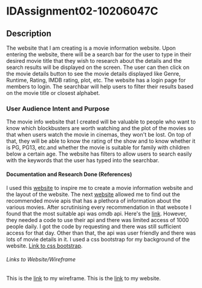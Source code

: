 # IDAssignment02-10206047C
## Description
The website that I am creating is a movie information website. Upon entering the website, there will be a search bar for the user to type in their desired movie title that 
they wish to research about the details and the search results will be displayed on the screen. The user can then click on the movie details button to see the movie details displayed like 
Genre, Runtime, Rating, IMDB rating, plot, etc. The website has a login page for members to login. The searchbar will help users to filter their results based on the movie title or closest alphabet.

### User Audience Intent and Purpose
The movie info website that I created will be valuable to people who want to know which blockbusters are worth watching and the plot of the movies so that when users watch the movie in cinemas,
they won't be lost. On top of that, they will be able to know the rating of the show and to know whether it is PG, PG13, etc.and whether the movie is suitable for family with children below a certain age.
The website has filters to allow users to search easily with the keywords that the user has typed into the searchbar.


#### Documentation and Research Done (References)
I used this [website](https://medium.com/javascript-in-plain-english/build-a-movie-info-search-app-ea39e1df6fdd)
to inspire me to create a movie information website and the layout of the website. The next [website](https://www.programmableweb.com/news/10-most-popular-movies-apis/brief/2019/05/19) allowed me to find out
the recommended movie apis that has a plethora of information about the various movies. After scrutinising every recommendation in that websote I found that the most suitable api was omdb api. Here's the [link](http://www.omdbapi.com/).
However, they needed a code to use their api and there was limited access of 1000 people daily. I got the code by requesting and there was still sufficient access for that day. Other than that, the api was user friendly and there was lots of movie details in it.
I used a css bootstrap for my background of the website. [Link to css bootstrap](https://bootswatch.com/4/solar/bootstrap.min.css).

###### Links to Website/Wireframe
This is the [link](https://xd.adobe.com/view/b07eda5e-8b5b-4e64-ab9f-dd99c22ef700-e52d/) to my wireframe.
This is the [link](https://tayyikyong.github.io/IDAssignment02-10206047C/) to my website.

